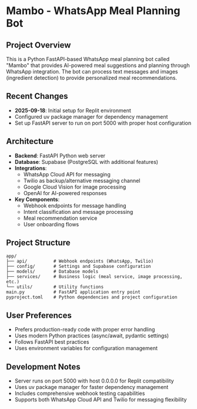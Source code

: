 # Mambo - WhatsApp Meal Planning Bot

## Project Overview
This is a Python FastAPI-based WhatsApp meal planning bot called "Mambo" that provides AI-powered meal suggestions and planning through WhatsApp integration. The bot can process text messages and images (ingredient detection) to provide personalized meal recommendations.

## Recent Changes
- **2025-09-18**: Initial setup for Replit environment
- Configured uv package manager for dependency management
- Set up FastAPI server to run on port 5000 with proper host configuration

## Architecture
- **Backend**: FastAPI Python web server
- **Database**: Supabase (PostgreSQL with additional features)
- **Integrations**: 
  - WhatsApp Cloud API for messaging
  - Twilio as backup/alternative messaging channel
  - Google Cloud Vision for image processing
  - OpenAI for AI-powered responses
- **Key Components**:
  - Webhook endpoints for message handling
  - Intent classification and message processing
  - Meal recommendation service
  - User onboarding flows

## Project Structure
```
app/
├── api/          # Webhook endpoints (WhatsApp, Twilio)
├── config/       # Settings and Supabase configuration
├── models/       # Database models
├── services/     # Business logic (meal service, image processing, etc.)
└── utils/        # Utility functions
main.py           # FastAPI application entry point
pyproject.toml    # Python dependencies and project configuration
```

## User Preferences
- Prefers production-ready code with proper error handling
- Uses modern Python practices (async/await, pydantic settings)
- Follows FastAPI best practices
- Uses environment variables for configuration management

## Development Notes
- Server runs on port 5000 with host 0.0.0.0 for Replit compatibility
- Uses uv package manager for faster dependency management
- Includes comprehensive webhook testing capabilities
- Supports both WhatsApp Cloud API and Twilio for messaging flexibility